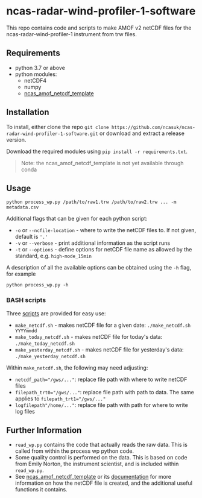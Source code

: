 ncas-radar-wind-profiler-1-software
===================================

This repo contains code and scripts to make AMOF v2 netCDF files for the ncas-radar-wind-profiler-1 instrument from trw files.

Requirements
------------

* python 3.7 or above
* python modules:
  * netCDF4
  * numpy
  * [ncas_amof_netcdf_template](https://ncas-amof-netcdf-template.readthedocs.io/en/latest/index.html)

Installation
------------

To install, either clone the repo `git clone https://github.com/ncasuk/ncas-radar-wind-profiler-1-software.git` or download and extract a release version.

Download the required modules using `pip install -r requirements.txt`.

> Note: the ncas_amof_netcdf_template is not yet available through conda


Usage
-----

```
python process_wp.py /path/to/raw1.trw /path/to/raw2.trw ... -m metadata.csv
```
Additional flags that can be given for each python script:
* `-o` or `--ncfile-location` - where to write the netCDF files to. If not given, default is `'.'`
* `-v` or `--verbose` - print additional information as the script runs
* `-t` or `--options` - define options for netCDF file name as allowed by the standard, e.g. `high-mode_15min`

A description of all the available options can be obtained using the `-h` flag, for example
```
python process_wp.py -h
```

### BASH scripts

Three [scripts] are provided for easy use:
* `make_netcdf.sh` - makes netCDF file for a given date: `./make_netcdf.sh YYYYmmdd`
* `make_today_netcdf.sh` - makes netCDF file for today's data: `./make_today_netcdf.sh`
* `make_yesterday_netcdf.sh` - makes netCDF file for yesterday's data: `./make_yesterday_netcdf.sh`

Within `make_netcdf.sh`, the following may need adjusting:
* `netcdf_path="/gws/..."`: replace file path with where to write netCDF files
* `filepath_trt0="/gws/..."`: replace file path with path to data. The same applies to `filepath_trt1="/gws/..."`
* `logfilepath"/home/..."`: replace file path with path for where to write log files


[scripts]: scripts

## Further Information

* `read_wp.py` contains the code that actually reads the raw data. This is called from within the process wp python code.
* Some quality control is performed on the data. This is based on code from Emily Norton, the instrument scientist, and is included within `read_wp.py`.
* See [ncas_amof_netcdf_template] or its [documentation] for more information on how the netCDF file is created, and the additional useful functions it contains.

[documentation]: https://ncas-amof-netcdf-template.readthedocs.io/en/latest/index.html
[ncas_amof_netcdf_template]: https://github.com/joshua-hampton/ncas_amof_netcdf_template
